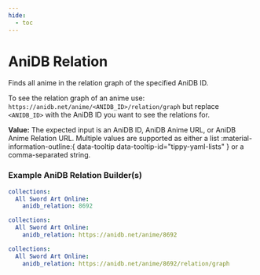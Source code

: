 ```yaml
---
hide:
  - toc
---
```

# AniDB Relation

Finds all anime in the relation graph of the specified AniDB ID.

To see the relation graph of an anime use: `https://anidb.net/anime/<ANIDB_ID>/relation/graph` but replace `<ANIDB_ID>` with the AniDB ID you want to see the relations for.

**Value:** The expected input is an AniDB ID, AniDB Anime URL, or AniDB Anime Relation URL. Multiple values are supported as either a list :material-information-outline:{ data-tooltip data-tooltip-id="tippy-yaml-lists" } or a comma-separated string.

### Example AniDB Relation Builder(s)

```yaml
collections:
  All Sword Art Online:
    anidb_relation: 8692
```
```yaml
collections:
  All Sword Art Online:
    anidb_relation: https://anidb.net/anime/8692
```
```yaml
collections:
  All Sword Art Online:
    anidb_relation: https://anidb.net/anime/8692/relation/graph
```